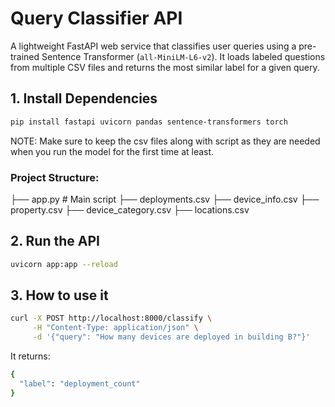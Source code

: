 # Query Classifier API

A lightweight FastAPI web service that classifies user queries using a pre-trained Sentence Transformer (`all-MiniLM-L6-v2`). It loads labeled questions from multiple CSV files and returns the most similar label for a given query.


## 1. Install Dependencies

```bash
pip install fastapi uvicorn pandas sentence-transformers torch
```

NOTE: Make sure to keep the csv files along with script as they are needed when you run the model for the first time at least.

### Project Structure:

├── app.py # Main script
├── deployments.csv
├── device_info.csv
├── property.csv
├── device_category.csv
├── locations.csv

## 2. Run the API

```bash
uvicorn app:app --reload
```

## 3. How to use it

```bash
curl -X POST http://localhost:8000/classify \
     -H "Content-Type: application/json" \
     -d '{"query": "How many devices are deployed in building B?"}'
```

It returns:

```bash
{
  "label": "deployment_count"
}
```